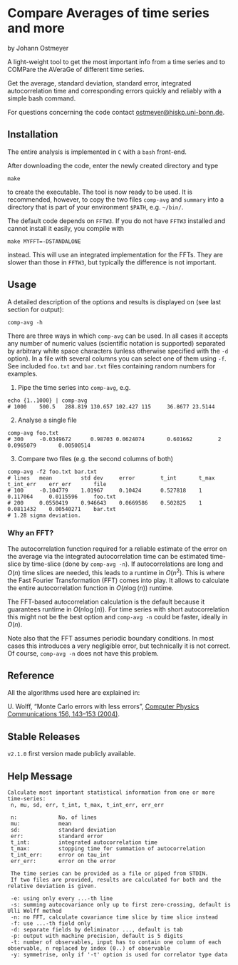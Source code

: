 # Compare Averages of time series and more

by Johann Ostmeyer

A light-weight tool to get the most important info from a time series and to COMPare the AVeraGe of different time series.

Get the average, standard deviation, standard error, integrated autocorrelation time and corresponding errors quickly and reliably with a simple bash command.

For questions concerning the code contact [ostmeyer@hiskp.uni-bonn.de](mailto:ostmeyer@hiskp.uni-bonn.de).

## Installation

The entire analysis is implemented in `C` with a `bash` front-end.

After downloading the code, enter the newly created directory and type
```
make
```
to create the executable. The tool is now ready to be used. It is recommended, however, to copy the two files `comp-avg` and `summary` into a directory that is part of your environment `$PATH`, e.g. `~/bin/`.

The default code depends on `FFTW3`. If you do not have `FFTW3` installed and cannot install it easily, you compile with
```
make MYFFT=-DSTANDALONE
```
instead. This will use an integrated implementation for the FFTs. They are slower than those in `FFTW3`, but typically the difference is not important.

## Usage

A detailed description of the options and results is displayed on (see last section for output):
```
comp-avg -h
```

There are three ways in which `comp-avg` can be used. In all cases it accepts any number of numeric values (scientific notation is supported) separated by arbitrary white space characters (unless otherwise specified with the `-d` option). In a file with several columns you can select one of them using `-f`. See included `foo.txt` and `bar.txt` files containing random numbers for examples.

1. Pipe the time series into `comp-avg`, e.g.
```
echo {1..1000} | comp-avg
# 1000    500.5   288.819 130.657 102.427 115     36.8677 23.5144
```
2. Analyse a single file
```
comp-avg foo.txt
# 300     -0.0349672      0.98703 0.0624074       0.601662        2       0.0965079       0.00500514
```
3. Compare two files (e.g. the second columns of both)
```
comp-avg -f2 foo.txt bar.txt
# lines   mean         std dev     error        t_int       t_max    t_int_err    err_err       file
# 100     -0.104779    1.01967     0.10424      0.527818    1        0.117064     0.0115596     foo.txt
# 200     0.0550419    0.946643    0.0669586    0.502825    1        0.0811432    0.00540271    bar.txt
# 1.28 sigma deviation.
```

### Why an FFT?
The autocorrelation function required for a reliable estimate of the error on the average via the integrated autocorrelation time can be estimated time-slice by time-slice (done by `comp-avg -n`). If autocorrelations are long and $O(n)$ time slices are needed, this leads to a runtime in $O(n^2)$. This is where the Fast Fourier Transformation (FFT) comes into play. It allows to calculate the entire autocorrelation function in $O(n \log(n))$ runtime.

The FFT-based autocorrelation calculation is the default because it guarantees runtime in $O(n \log(n))$. For time series with short autocorrelation this might not be the best option and `comp-avg -n` could be faster, ideally in $O(n)$.

Note also that the FFT assumes periodic boundary conditions. In most cases this introduces a very negligible error, but technically it is not correct. Of course, `comp-avg -n` does not have this problem.

## Reference

All the algorithms used here are explained in:

U. Wolff, “Monte Carlo errors with less errors”, [Computer Physics Communications 156, 143–153 (2004)](https://www.sciencedirect.com/science/article/pii/S0010465503004673).

## Stable Releases

`v2.1.0` first version made publicly available.

## Help Message

```
Calculate most important statistical information from one or more time-series:
 n, mu, sd, err, t_int, t_max, t_int_err, err_err

 n:             No. of lines
 mu:            mean
 sd:            standard deviation
 err:           standard error
 t_int:         integrated autocorrelation time
 t_max:         stopping time for summation of autocorrelation
 t_int_err:     error on tau_int
 err_err:       error on the error

 The time series can be provided as a file or piped from STDIN.
 If two files are provided, results are calculated for both and the relative deviation is given.

 -e: using only every ...-th line
 -s: summing autocovariance only up to first zero-crossing, default is Ulli Wolff method
 -n: no FFT, calculate covariance time slice by time slice instead
 -f: use ...-th field only
 -d: separate fields by deliminator ..., default is tab
 -p: output with machine precision, default is 5 digits
 -t: number of observables, input has to contain one column of each observable, n replaced by index (0..) of observable
 -y: symmetrise, only if '-t' option is used for correlator type data
```
